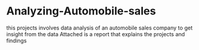 # Analyzing-Automobile-sales
this projects involves data analysis of an automobile sales company to get insight from the data
Attached is a report that explains the projects and findings 
